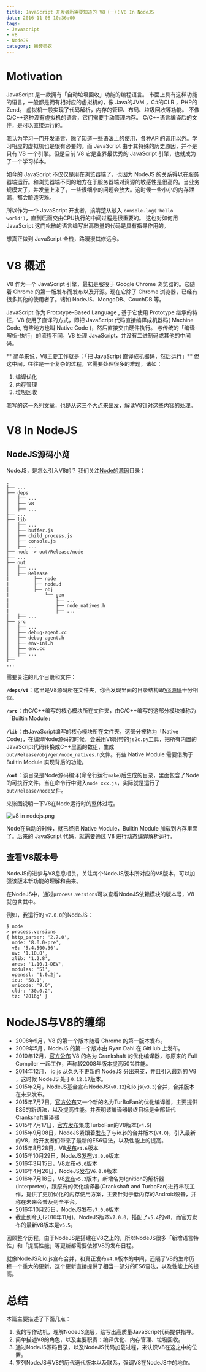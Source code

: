 ```yaml
---
title: JavaScript 开发者所需要知道的 V8（一）：V8 In NodeJS
date: 2016-11-08 10:36:00
tags:
- Javascript
- v8
- NodeJS
category: 搬砖码农
---
```



# Motivation
JavaScript 是一款拥有「自动垃圾回收」功能的编程语言。
市面上具有这样功能的语言，一般都是拥有相对应的虚拟机的，像 Java的JVM ，C#的CLR ，PHP的Zend。
虚拟机一般实现了代码解析，内存的管理、布局、垃圾回收等功能。
不像C/C++这种没有虚拟机的语言，它们需要手动管理内存。
C/C++语言编译后的文件，是可以直接运行的。

我认为学习一门开发语言，除了知道一些语法上的使用，各种API的调用以外。学习相应的虚拟机也是很有必要的。而 JavaScript 由于其特殊的历史原因，并不是只有 V8 一个引擎。但是目前 V8 它是业界最优秀的 JavaScript 引擎，也就成为了一个学习样本。

如今的 JavaScript 不仅仅是用在浏览器端了，也因为 NodeJS 的关系得以在服务器端运行。和浏览器端不同的地方在于服务器端对资源的敏感性是很高的。当业务规模大了，并发量上来了，一些很细小的问题会放大。这时候一些小小的内存泄漏，都会酿造灾难。

所以作为一个 JavaScript 开发者，搞清楚从敲入 `console.log('hello   world')`，直到后面交由CPU执行的中间过程是很重要的。
这也对如何用 JavaScript 这门松散的语言编写出高质量的代码是具有指导作用的。

想真正做到 JavaScript 全栈，路漫漫其修远兮。

# V8 概述
V8 作为一个 JavaScript 引擎，最初是服役于 Google Chrome 浏览器的。它随着 Chrome 的第一版发布而发布以及开源。现在它除了 Chrome 浏览器，已经有很多其他的使用者了。诸如 NodeJS、MongoDB、CouchDB 等。

JavaScript 作为 Prototype-Based Language , 基于它使用 Prototype 继承的特征，V8 使用了直译的方式，即把 JavaScript 代码直接编译成机器码( Machine Code, 有些地方也叫 Native Code )，然后直接交由硬件执行。
与传统的「编译-解析-执行」的流程不同，V8 处理 JavaScript，并没有二进制码或其他的中间码。

** 简单来说，V8主要工作就是：「把 JavaScript 直译成机器码，然后运行」**
但这中间，往往是一个复杂的过程，它需要处理很多的难题，诸如：
1. 编译优化
2. 内存管理
3. 垃圾回收

我写的这一系列文章，也是从这三个大点来出发，解读V8针对这些内容的处理。

# V8 In NodeJS

## NodeJS源码小览

NodeJS，是怎么引入V8的？
我们关注[Node的源码](https://github.com/nodejs/node)目录：

```
.
├── ...
├── deps
│   ├── ...
│   ├── v8
│   ├── ...
├── ...
├── lib
│   ├── ...
│   ├── buffer.js
│   ├── child_process.js
│   ├── console.js
│   ├── ...
├── node -> out/Release/node
├── ...
├── out
│   ├── ...
│   ├── Release
|         ├── node
|         ├── node.d
|         ├── obj
|             └── gen
|                 ├── ...
|                 ├── node_natives.h
|                 ├── ...
│   ├── ...
├── src
│   ├── ...
│   ├── debug-agent.cc
│   ├── debug-agent.h
│   ├── env-inl.h
│   ├── env.cc
│   ├── ...
├── 
...
```

需要关注的几个目录和文件：

**`/deps/v8`**：这里是V8源码所在文件夹，你会发现里面的目录结构跟[V8源码](https://github.com/v8/v8)十分相似。

**`/src`**：由C/C++编写的核心模块所在文件夹，由C/C++编写的这部分模块被称为「Builtin Module」

**`/lib`**：由JavaScript编写的核心模块所在文件夹，这部分被称为「Native Code」，在编译Node源码的时候，会采用V8附带的`js2c.py`工具，把所有内置的JavaScript代码转换成C++里面的数组，生成`out/Release/obj/gen/node_natives.h`文件。有些 Native Module 需要借助于 Builtin Module 实现背后的功能。

**`/out`**：该目录是Node源码编译(命令行运行`make`)后生成的目录，里面包含了Node的可执行文件。当在命令行中键入`node xxx.js`，实际就是运行了`out/Release/node`文件。

来张图说明一下V8在Node运行时的整体过程。

![v8 in nodejs.png](/image/blog/the-v8-what-javascripter-should-konw/85B39636DBC008CDB299B1BB6E45883B.png)

Node在启动的时候，就已经把 Native Module，Builtin Module 加载到内存里面了。后来的 JavaScript 代码，就需要通过 V8 进行动态编译解析运行。

## 查看V8版本号

NodeJS的进步与V8息息相关，关注每个NodeJS版本所对应的V8版本，可以加强该版本新功能的理解和由来。

在NodeJS中，通过`process.versions`可以查看NodeJS依赖模块的版本号，V8就包含其中。

例如，我运行的 `v7.0.0`的NodeJS：
```
$ node
> process.versions
{ http_parser: '2.7.0',
  node: '8.0.0-pre',
  v8: '5.4.500.36',
  uv: '1.10.0',
  zlib: '1.2.8',
  ares: '1.10.1-DEV',
  modules: '51',
  openssl: '1.0.2j',
  icu: '58.1',
  unicode: '9.0',
  cldr: '30.0.2',
  tz: '2016g' }
```

# NodeJS与V8的缠绵

- 2008年9月，V8 的第一个版本随着 Chrome 的第一版本发布。
- 2009年5月，NodeJS 的第一个版本由 Ryan Dahl 在 GitHub 上发布。
- 2010年12月，[官方公布](https://blog.chromium.org/2010/12/new-crankshaft-for-v8.html) V8 的名为 Crankshaft 的优化编译器，与原来的 Full Compiler 一起工作，声称较2008年版本提高50%性能。
- 2014年12月， io.js 从久久不更新的 NodeJS 分出来支，并且引入最新的 V8 ，这时候 NodeJS 处于`0.12.17`版本。
- 2015年2月，NodeJS基金宣布NodeJS(`v0.12`)和io.js(`v3.3`)合并，合并版本在未来发布。
- 2015年7月7日，[官方公布](https://blog.chromium.org/2015/07/revving-up-javascript-performance-with.html)又一个新的名为TurBoFan的优化编译器，主要提供ES6的新语法，以及提高性能。并表明该编译器最终目标是全部替代Crankshaft编译器
- 2015年7月17日，[官方发布](http://v8project.blogspot.com/2015/07/v8-45-release.html)集成TurboFan的V8版本(`v4.5`)
- 2015年9月08日，NodeJS紧跟着[发布](https://nodejs.org/en/blog/release/v4.0.0/)了与io.js的合并版本(`V4.0`)，引入最新的V8，给开发者们带来了最新的ES6语法，以及性能上的提高。
- 2015年8月28日，V8[发布](http://v8project.blogspot.com/2015/08/v8-release-46.html)`v4.6`版本
- 2015年10月29日，NodeJS[发布](https://nodejs.org/en/blog/release/v5.0.0/)`V5.0.0`版本
- 2016年3月15日，V8[发布](http://v8project.blogspot.com/2016/03/v8-release-50.html)`v5.0`版本
- 2016年4月26日，NodeJS[发布](https://nodejs.org/en/blog/release/v6.0.0/)`V6.0.0`版本
- 2016年7月18日，V8[发布](http://v8project.blogspot.com/2016/07/v8-release-53.html)`v5.3`版本，新增名为Ignition的解析器(Interpreter)，跟原有的优化编译器(Crankshaft and TurboFan)进行串联工作，提供了更加优化的内存使用方案，主要针对于低内存的Android设备，并称在未来会普及到全平台。
- 2016年10月25日，NodeJS[发布](https://nodejs.org/en/blog/release/v7.0.0/)`v7.0.0`版本
- 截止到今天(2016年11月)，NodeJS版本`v7.0.0`，搭配了`v5.4`的v8，而官方发布的最新v8版本是`v5.5`。

回顾整个历程，由于NodeJS是搭建在V8之上的，所以NodeJS很多「新增语言特性」和「提高性能」等更新都需要依赖V8的发布日程。

就像NodeJS和io.js宣布合并，和真正发布`V4.0`版本的中间，还隔了V8的生命历程一个重大的更新。这个更新直接提供了相当一部分的ES6语法，以及性能上的提高。

# 总结
本篇主要描述了下面几点：
1. 我的写作动机，理解NodeJS底层，给写出高质量JavaScript代码提供指导。
2. 简单描述V8的角色，以及主要职责：编译优化、内存管理、垃圾回收。
3. 通过NodeJS源码目录，以及NodeJS代码加载过程，来认识V8在这之中的位置。
4. 罗列NodeJS与V8的历代迭代版本以及联系，强调V8在NodeJS中的地位。
